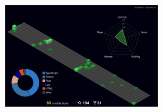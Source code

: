 <picture>
  <source media="(prefers-color-scheme: dark)" srcset="https://raw.githubusercontent.com/Fatpandac/fatpandac/main/profile-3d-contrib/profile-night-green.svg">
  <source media="(prefers-color-scheme: light)" srcset="https://raw.githubusercontent.com/Fatpandac/fatpandac/main/profile-3d-contrib/profile-green-animate.svg">
  <img alt="My GitHub Status" src="https://raw.githubusercontent.com/Fatpandac/fatpandac/main/profile-3d-contrib/profile-night-green.svg">
</picture>
